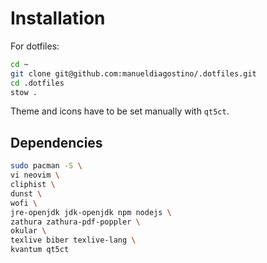 # Installation

For dotfiles:
```bash
cd ~
git clone git@github.com:manueldiagostino/.dotfiles.git
cd .dotfiles
stow .
```

Theme and icons have to be set manually with `qt5ct`. 


## Dependencies

```bash
sudo pacman -S \
vi neovim \
cliphist \
dunst \
wofi \
jre-openjdk jdk-openjdk npm nodejs \
zathura zathura-pdf-poppler \
okular \
texlive biber texlive-lang \
kvantum qt5ct
  
```
